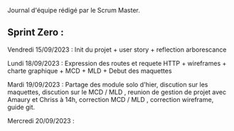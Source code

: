 Journal d'équipe rédigé par le Scrum Master. 

## Sprint Zero : 

Vendredi 15/09/2023 : Init du projet + user story + reflection arborescance 

Lundi 18/09/2023 : Expression des routes et requete HTTP + wireframes + charte graphique + MCD + MLD + Debut des maquettes

Mardi 19/09/2023 : Partage des module solo d'hier,  discution sur les maquettes,  discution sur le MCD / MLD , reunion de gestion de projet avec Amaury et Chriss à 14h,  correction MCD / MLD , correction wireframe,  guide git.

Mercredi 20/09/2023 : 